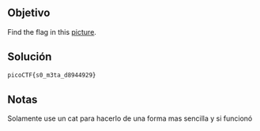 ## Objetivo
Find the flag in this [picture](https://jupiter.challenges.picoctf.org/static/916b07b4c87062c165ace1d3d31ef655/pico_img.png).
## Solución
```bash
picoCTF{s0_m3ta_d8944929}
```
## Notas
Solamente use un cat para hacerlo de una forma mas sencilla y si funcionó